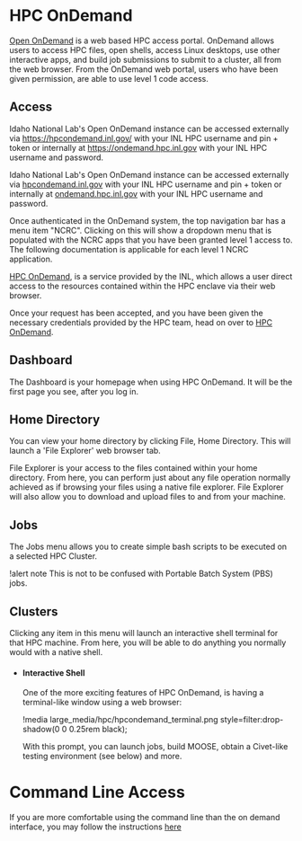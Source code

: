 # HPC OnDemand

[Open OnDemand](https://openondemand.org) is a web based HPC access portal. OnDemand allows users to access HPC files, open shells, access Linux desktops, use other interactive apps, and build job submissions to submit to a cluster, all from the web browser.  From the OnDemand web portal, users who have been given permission, are able to use level 1 code access.


## Access

Idaho National Lab's Open OnDemand instance can be accessed externally via https://hpcondemand.inl.gov/ with your INL HPC username and pin + token or internally at https://ondemand.hpc.inl.gov with your INL HPC username and password.

Idaho National Lab's Open OnDemand instance can be accessed externally via [hpcondemand.inl.gov](https://hpcondemand.inl.gov/) with your INL HPC username and pin + token or internally at [ondemand.hpc.inl.gov](https://ondemand.hpc.inl.gov) with your INL HPC username and password.

Once authenticated in the OnDemand system, the top navigation bar has a menu item "NCRC". Clicking on this will show a dropdown menu that is populated with the NCRC apps that you have been granted level 1 access to. The following documentation is applicable for each level 1 NCRC application.

[HPC OnDemand](https://hpcondemand.inl.gov/pun/sys/dashboard), is a service provided by the INL, which allows a user direct access to the resources contained within the HPC enclave via their web browser.

Once your request has been accepted, and you have been given the necessary credentials provided by the HPC team, head on over to [HPC OnDemand](https://hpcondemand.inl.gov/pun/sys/dashboard).

## Dashboard

The Dashboard is your homepage when using HPC OnDemand. It will be the first page you see, after you log in.

## Home Directory

You can view your home directory by clicking File, Home Directory. This will launch a 'File Explorer' web browser tab.

File Explorer is your access to the files contained within your home directory. From here, you can perform just about any file operation normally achieved as if browsing your files using a native file explorer. File Explorer will also allow you to download and upload files to and from your machine.

## Jobs

The Jobs menu allows you to create simple bash scripts to be executed on a selected HPC Cluster.

!alert note
This is not to be confused with Portable Batch System (PBS) jobs.

## Clusters

Clicking any item in this menu will launch an interactive shell terminal for that HPC machine. From here, you will be able to do anything you normally would with a native shell.

- #### Interactive Shell

  One of the more exciting features of HPC OnDemand, is having a terminal-like window using a web browser:

  !media large_media/hpc/hpcondemand_terminal.png style=filter:drop-shadow(0 0 0.25rem black);

  With this prompt, you can launch jobs, build MOOSE, obtain a Civet-like testing environment (see below) and more.


# Command Line Access

If you are more comfortable using the command line than the on demand interface, you may follow the instructions [here](ncrc/ncrc_binary.md)
